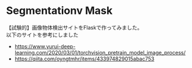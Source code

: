 # Segmentationv Mask
【試験的】画像物体検出サイトをFlaskで作ってみました。<br>
以下のサイトを参考にしました
- https://www.yurui-deep-learning.com/2020/03/01/torchvision_pretrain_model_image_process/
- https://qiita.com/oyngtmhr/items/433974829015abac753